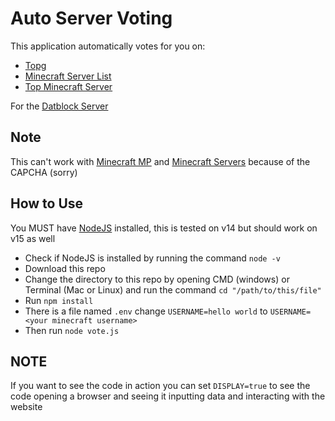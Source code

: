 # Auto Server Voting
This application automatically votes for you on:
- [Topg](https://topg.org/Minecraft/in-606527)
- [Minecraft Server List](https://minecraft-server-list.com/server/453566/vote/)
- [Top Minecraft Server](https://topminecraftservers.org/server/4135)

For the [Datblock Server](https://help.datblock.com/#/general?id=vote)

## Note
This can't work with [Minecraft MP](https://minecraft-mp.com/server/201496/vote/) and [Minecraft Servers](https://minecraftservers.org/vote/509303) because of the CAPCHA (sorry)

## How to Use

You MUST have [NodeJS](https://nodejs.org/en/) installed, this is tested on v14 but should work on v15 as well

- Check if NodeJS is installed by running the command `node -v`
- Download this repo
- Change the directory to this repo by opening CMD (windows) or Terminal (Mac or Linux) and run the command `cd "/path/to/this/file"`
- Run `npm install`
- There is a file named `.env` change `USERNAME=hello world` to `USERNAME=<your minecraft username>`
- Then run `node vote.js`

## NOTE

If you want to see the code in action you can set `DISPLAY=true` to see the code opening a browser and seeing it inputting data and interacting with the website
